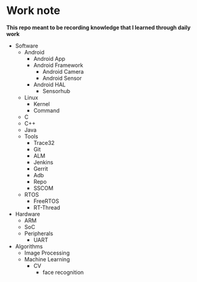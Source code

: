 # Work note
**This repo meant to be recording knowledge that I learned through daily work**
* Software
  * Android
    * Android App
    * Android Framework
      * Android Camera
      * Android Sensor
    * Android HAL
      * Sensorhub
  * Linux
    * Kernel
    * Command
  * C
  * C++
  * Java
  * Tools
    * Trace32
    * Git
    * ALM
    * Jenkins
    * Gerrit
    * Adb
    * Repo
    * SSCOM
  * RTOS
    * FreeRTOS
    * RT-Thread
* Hardware
  * ARM
  * SoC
  * Peripherals
    * UART
* Algorithms
  * Image Processing
  * Machine Learning
    * CV
      * face recognition
